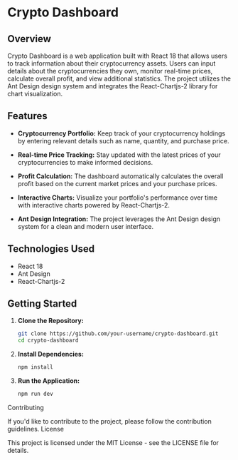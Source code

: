 # Crypto Dashboard

## Overview

Crypto Dashboard is a web application built with React 18 that allows users to track information about their cryptocurrency assets. Users can input details about the cryptocurrencies they own, monitor real-time prices, calculate overall profit, and view additional statistics. The project utilizes the Ant Design design system and integrates the React-Chartjs-2 library for chart visualization.

## Features

- **Cryptocurrency Portfolio:** Keep track of your cryptocurrency holdings by entering relevant details such as name, quantity, and purchase price.

- **Real-time Price Tracking:** Stay updated with the latest prices of your cryptocurrencies to make informed decisions.

- **Profit Calculation:** The dashboard automatically calculates the overall profit based on the current market prices and your purchase prices.

- **Interactive Charts:** Visualize your portfolio's performance over time with interactive charts powered by React-Chartjs-2.

- **Ant Design Integration:** The project leverages the Ant Design design system for a clean and modern user interface.

## Technologies Used

- React 18
- Ant Design
- React-Chartjs-2

## Getting Started

1. **Clone the Repository:**
   ```bash
   git clone https://github.com/your-username/crypto-dashboard.git
   cd crypto-dashboard

2. **Install Dependencies:**
   ```bash
   npm install

3. **Run the Application:**
    ```bash
    npm run dev

Contributing

If you'd like to contribute to the project, please follow the contribution guidelines.
License

This project is licensed under the MIT License - see the LICENSE file for details.
